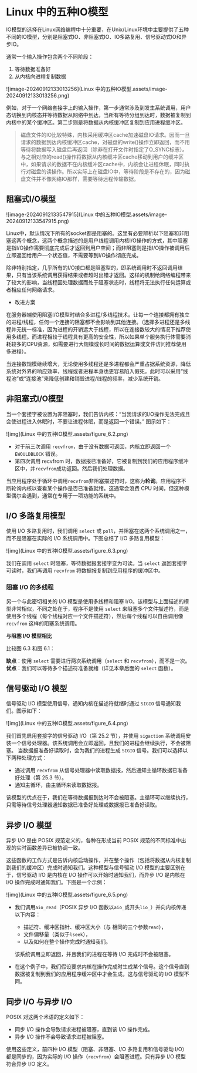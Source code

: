 # Linux 中的五种IO模型



IO模型的选择在Linux网络编程中十分重要，在Unix/Linux环境中主要提供了五种不同的IO模型，分别是阻塞式IO、非阻塞式IO、IO多路复用、信号驱动式IO和异步IO。

通常一个输入操作包含两个不同阶段：

1. 等待数据准备好
2. 从内核向进程复制数据

![image-20240912133013256](Linux 中的五种IO模型.assets/image-20240912133013256.png)

例如，对于一个网络套接字上的输入操作，第一步通常涉及到发生系统调用，用户态切换到内核态并等待数据从网络中到达，当所有等待分组到达时，数据被复制到内核中的某个缓冲区。第二步则是将数据从内核缓冲区复制到应用进程缓冲区。

>磁盘文件的IO比较特殊，内核采用缓冲区cache加速磁盘IO请求。因而一旦请求的数据到达内核缓冲区cache，对磁盘的write()操作立即返回，而不用等待将数据写入磁盘后再返回（除非在打开文件时指定了O_SYNC标志）。与之相对应的read()操作将数据从内核缓冲区cache移动到用户的缓冲区中，如果请求的数据不在内核缓冲区cache中，内核会让进程休眠，同时执行对磁盘的读操作。所以实际上在磁盘IO中，等待阶段是不存在的，因为磁盘文件并不像网络IO那样，需要等待远程传输数据。





## 阻塞式I/O模型

![image-20240912133547915](Linux 中的五种IO模型.assets/image-20240912133547915.png)

Linux中，默认情况下所有的socket都是阻塞的。这里有必要辨析以下阻塞和非阻塞这两个概念，这两个概念描述的是用户线程调用内核I/O操作的方式，其中阻塞是指I/O操作需要彻底完成后才返回到用户空间；而非阻塞则是指I/O操作被调用后立即返回给用户一个状态值，不需要等到I/O操作彻底完成。

除非特别指定，几乎所有的I/O接口都是阻塞型的，即系统调用时不返回调用结果，只有当该系统调用获得结果或者超时出错才返回。这样的机制给网络编程带来了较大的影响，当线程因处理数据而处于阻塞状态时，线程将无法执行任何运算或者相应任何网络请求。

- 改进方案

在服务器端使用阻塞I/O模型时结合多进程/多线程技术。让每一个连接都拥有独立的进程/线程，任何一个连接的阻塞都不会影响到其他连接。（选择多进程还是多线程并无统一标准，因为进程的开销远大于线程，所以在连接数较大的情况下推荐使用多线程。而进程相较于线程具有更高的安全性，所以如果单个服务执行体需要消耗较多的CPU资源，如需要进行大规模或长时间的数据运算或文件访问推荐使用多进程）。

当连接数规模继续增大，无论使用多线程还是多进程都会严重占据系统资源，降低系统对外界的响应效率，线程或者进程本身也更容易陷入假死。此时可以采用“线程池”或“连接池”来降低创建和销毁进程/线程的频率，减少系统开销。



## 非阻塞式I/O模型

当一个套接字被设置为非阻塞时，我们告诉内核：“当我请求的I/O操作无法完成且会使进程进入休眠时，不要让进程休眠，而是返回一个错误。” 图示如下：

![img](Linux 中的五种IO模型.assets/figure_6.2.png)

- 对于前三次调用 `recvfrom`，由于没有数据可返回，内核立即返回一个 `EWOULDBLOCK` 错误。
- 第四次调用 recvfrom 时，数据报已准备好，它被复制到我们的应用程序缓冲区中，并`recvfrom`成功返回。然后我们处理数据。

当应用程序处于循环中调用`recvfrom`非阻塞描述符时，这称为**轮询**。应用程序不断轮询内核以查看某个操作是否已准备就绪。这通常会浪费 CPU 时间，但这种模型偶尔会遇到，通常在专用于一项功能的系统中。



## I/O 多路复用模型

使用 I/O 多路复用时，我们调用 `select` 或 `poll`，并阻塞在这两个系统调用之一，而不是阻塞在实际的 I/O 系统调用中。下图总结了 I/O 多路复用模型：

![img](Linux 中的五种IO模型.assets/figure_6.3.png)

我们在调用 `select` 时阻塞，等待数据报套接字变为可读。当 `select` 返回套接字可读时，我们再调用 `recvfrom` 将数据报复制到应用程序的缓冲区中。





### **阻塞 I/O 的多线程**

另一个与此密切相关的 I/O 模型是使用多线程和阻塞 I/O。该模型与上面描述的模型非常相似，不同之处在于，程序不是使用 `select` 来阻塞多个文件描述符，而是使用多个线程（每个线程对应一个文件描述符），然后每个线程可以自由调用像 `recvfrom` 这样的阻塞系统调用。



**与阻塞 I/O 模型相比**

比较图 6.3 和图 6.1：

**缺点**：使用 `select` 需要进行两次系统调用（`select` 和 `recvfrom`），而不是一次。
**优点**：我们可以等待多个描述符准备就绪（详见本章后面的 `select` 函数）。





## 信号驱动 I/O 模型

信号驱动 I/O 模型使用信号，通知内核在描述符就绪时通过 `SIGIO` 信号通知我们。图示如下：

![img](Linux 中的五种IO模型.assets/figure_6.4.png)

我们首先启用套接字的信号驱动 I/O（第 25.2 节），并使用 `sigaction` 系统调用安装一个信号处理器。该系统调用会立即返回，且我们的进程会继续执行，不会被阻塞。
当数据报准备好读取时，会为我们的进程生成 `SIGIO` 信号。我们可以选择以下两种处理方式：

- 通过调用 `recvfrom` 从信号处理器中读取数据报，然后通知主循环数据已准备好处理（第 25.3 节）。
- 通知主循环，由主循环来读取数据报。

该模型的优点在于，我们在等待数据报到达时不会被阻塞。主循环可以继续执行，只需等待信号处理器通知数据已准备好处理或数据报已准备好读取。





## 异步 I/O 模型

异步 I/O 是由 POSIX 规范定义的，各种在形成当前 POSIX 规范的不同标准中出现的实时函数差异已被协调一致。

这些函数的工作方式是告诉内核启动操作，并在整个操作（包括将数据从内核复制到我们的缓冲区）完成时通知我们。这种模型与信号驱动 I/O 模型的主要区别在于，信号驱动 I/O 是内核在 I/O 操作可以开始时通知我们，而异步 I/O 是内核在 I/O 操作完成时通知我们。下图是一个示例：

![img](Linux 中的五种IO模型.assets/figure_6.5.png)

- 我们调用`aio_read`（POSIX 异步 I/O 函数以`aio_`或开头`lio_`）并向内核传递以下内容：

  - 描述符、缓冲区指针、缓冲区大小（与 相同的三个参数`read`），
  - 文件偏移量（类似于`lseek`），
  - 以及如何在整个操作完成时通知我们。

  该系统调用立即返回，并且我们的进程在等待 I/O 完成时不会被阻塞。

- 在这个例子中，我们假设要求内核在操作完成时生成某个信号。这个信号直到数据被复制到我们的应用程序缓冲区中才会生成，这与信号驱动的 I/O 模型不同。







## 同步 I/O 与异步 I/O 

POSIX 对这两个术语的定义如下：

- 同步 I/O 操作会导致请求进程被阻塞，直到该 I/O 操作完成。
- 异步 I/O 操作不会导致请求进程被阻塞。

使用这些定义，前四种 I/O 模型（阻塞、非阻塞、I/O 多路复用和信号驱动 I/O）都是同步的，因为实际的 I/O 操作（`recvfrom`）会阻塞进程。只有异步 I/O 模型符合异步 I/O 定义。